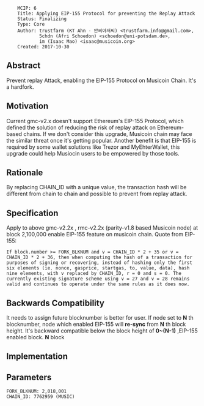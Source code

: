         MCIP: 6
        Title: Applying EIP-155 Protocol for preventing the Replay Attack
        Status: Finalizing
        Type: Core
        Author: trustfarm (KT Ahn - 안씨아저씨) <trustfarm.info@gmail.com>,
                5chdn (Afri Schoedon) <schoedon@uni-potsdam.de>,
                im (Isaac Mao) <isaac@musicoin.org>
        Created: 2017-10-30

Abstract
--------
Prevent replay Attack, enabling the EIP-155 Protocol on Musicoin Chain. It's a hardfork.

Motivation
----------
Current gmc-v2.x doesn't support Ethereum's EIP-155 Protocol, which defined the solution of reducing the risk of replay attack on Ethereum-based chains.
If we don't consider this upgrade, Musicoin chain may face the similar threat once it's getting popular. Another benefit is that EIP-155 is required by some wallet solutions like Trezor and MyEhterWallet, this upgrade could help Musiocin users to be empowered by those tools.

Rationale
---------
By replacing CHAIN_ID with a unique value, the transaction hash will be different from chain to chain and possible to prevent from replay attack.

Specification
-------------
Apply to above gmc-v2.2x , rmc-v2.2x (parity-v1.8 based Musicoin node) at block 2,100,000 enable EIP-155 feature on musicoin chain. Quote from EIP-155:
```
If block.number >= FORK_BLKNUM and v = CHAIN_ID * 2 + 35 or v = CHAIN_ID * 2 + 36, then when computing the hash of a transaction for purposes of signing or recovering, instead of hashing only the first six elements (ie. nonce, gasprice, startgas, to, value, data), hash nine elements, with v replaced by CHAIN_ID, r = 0 and s = 0. The currently existing signature scheme using v = 27 and v = 28 remains valid and continues to operate under the same rules as it does now.
```

Backwards Compatibility
-----------------------
It needs to assign future blocknumber is better for user. If node set to **N** th blocknumber, node which enabled EIP-155 will **re-sync** from **N** th block height. It's backward compatible below the block height of **0~(N-1)** ,EIP-155 enabled block. **N** block


Implementation
--------------
Parameters
----------

    FORK_BLKNUM: 2,018,001
    CHAIN_ID: 7762959 (MUSIC)
    
